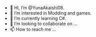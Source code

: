 - 👋 Hi, I’m @YunaAkaishi08.
- 👀 I’m interested in Modding and games.
- 🌱 I’m currently learning C#.
- 💞️ I’m looking to collaborate on ...
- 📫 How to reach me ...

<!---
YunaAkaishi08/YunaAkaishi08 is a ✨ special ✨ repository because its `README.md` (this file) appears on your GitHub profile.
You can click the Preview link to take a look at your changes.
--->
